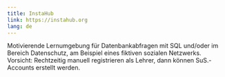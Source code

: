 ```yaml
---
title: InstaHub
link: https://instahub.org
lang: de
---
```


Motivierende Lernumgebung für Datenbankabfragen mit SQL und/oder im Bereich Datenschutz, am Beispiel eines fiktiven sozialen Netzwerks. Vorsicht: Rechtzeitig manuell registrieren als Lehrer, dann können SuS.-Accounts erstellt werden.
